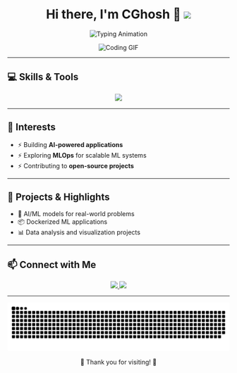 <h1 align="center">
  Hi there, I'm CGhosh 👋  
  <img src="https://media.giphy.com/media/hvRJCLFzcasrR4ia7z/giphy.gif" width="40"/>
</h1>

<p align="center">
  <img src="https://readme-typing-svg.herokuapp.com?size=22&duration=4000&color=00C2FF&center=true&vCenter=true&lines=AI+%7C+ML+Student;MLOps+Enthusiast;Open+Source+Contributor;Always+Learning+New+Things" alt="Typing Animation">
</p>

<p align="center">
  <img src="https://media.giphy.com/media/o9ggk5ESrJ858eXv1v/giphy.gif" alt="Coding GIF" width="300"/>
</p>

---

## 💻 Skills & Tools  

<p align="center">
  <img src="https://skillicons.dev/icons?i=python,cpp,docker,kubernetes,flask,git,github,pytorch,tensorflow" />
</p>

---

## 🚀 Interests  

- ⚡ Building **AI-powered applications**  
- ⚡ Exploring **MLOps** for scalable ML systems  
- ⚡ Contributing to **open-source projects**  

---

## 📂 Projects & Highlights  

- 🤖 AI/ML models for real-world problems  
- 📦 Dockerized ML applications  
- 📊 Data analysis and visualization projects  

---

## 📫 Connect with Me  

<p align="center">
  <a href="https://github.com/CGhosh81">
    <img src="https://img.shields.io/badge/GitHub-000?style=for-the-badge&logo=github&logoColor=white"/>
  </a>
  <a href="https://www.linkedin.com/in/chayan-ghosh07/">
    <img src="https://img.shields.io/badge/LinkedIn-0077b5?style=for-the-badge&logo=linkedin&logoColor=white"/>
  </a>
</p>

---

<p align="center">
  <img src="https://github.com/Platane/snk/raw/output/github-contribution-grid-snake.svg" alt="snake animation"/>
</p>

<p align="center">
  🌟 Thank you for visiting! 🌟
</p>
